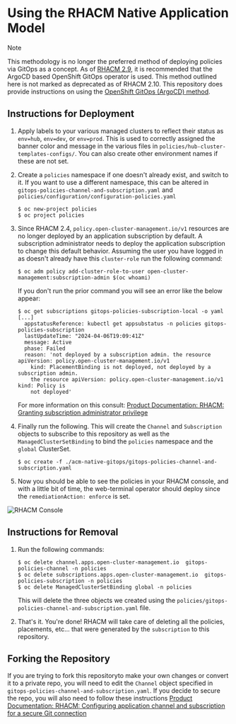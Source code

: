 # Using the RHACM Native Application Model

> [!NOTE]
> This methodology is no longer the preferred method of deploying policies via GitOps as a concept. As of [RHACM 2.9](https://access.redhat.com/documentation/en-us/red_hat_advanced_cluster_management_for_kubernetes/2.10/html/applications/managing-applications#application-model-and-definitions), it is recommended that the ArgoCD based OpenShift GitOps operator is used. This method outlined here is not marked as deprecated as of RHACM 2.10. This repository does provide instructions on using the [OpenShift GitOps (ArgoCD) method](../argocd/argocd.md).

## Instructions for Deployment

1.  Apply labels to your various managed clusters to reflect their status as `env=hub`, `env=dev`, or `env=prod`. This is used to correctly assigned the banner color and message in the various files in `policies/hub-cluster-templates-configs/`. You can also create other environment names if these are not set.

2.  Create a `policies` namespace if one doesn't already exist, and switch to it. If you want to use a different namespace, this can be altered in `gitops-policies-channel-and-subscription.yaml` and `policies/configuration/configuration-policies.yaml`

    ```console
    $ oc new-project policies
    $ oc project policies
    ```

3.  Since RHACM 2.4, `policy.open-cluster-management.io/v1` resources are no longer deployed by an application subscription by default. A subscription administrator needs to deploy the application subscription to change this default behavior. Assuming the user you have logged in as doesn't already have this `cluster-role` run the following command:

    ```console
    $ oc adm policy add-cluster-role-to-user open-cluster-management:subscription-admin $(oc whoami)
    ```

    If you don't run the prior command you will see an error like the below appear:

    ```console
    $ oc get subscriptions gitops-policies-subscription-local -o yaml
    [...]
      appstatusReference: kubectl get appsubstatus -n policies gitops-policies-subscription
      lastUpdateTime: "2024-04-06T19:09:41Z"
      message: Active
      phase: Failed
      reason: 'not deployed by a subscription admin. the resource apiVersion: policy.open-cluster-management.io/v1
        kind: PlacementBinding is not deployed, not deployed by a subscription admin.
        the resource apiVersion: policy.open-cluster-management.io/v1 kind: Policy is
        not deployed'
    ```

    For more information on this consult: [Product Documentation: RHACM: Granting subscription administrator privilege](https://access.redhat.com/documentation/en-us/red_hat_advanced_cluster_management_for_kubernetes/2.10/html-single/applications/index#granting-subscription-admin-privilege)

4.  Finally run the following. This will create the `Channel` and `Subscription` objects to subscribe to this repository as well as the `ManagedClusterSetBinding` to bind the `policies` namespace and the `global` ClusterSet. 

    ```console
    $ oc create -f ./acm-native-gitops/gitops-policies-channel-and-subscription.yaml
    ```

5.  Now you should be able to see the policies in your RHACM console, and with a little bit of time, the web-terminal operator should deploy since the `remediationAction: enforce` is set.

![RHACM Console](../rhacm-console.png)

## Instructions for Removal

1.  Run the following commands:
    ```console
    $ oc delete channel.apps.open-cluster-management.io  gitops-policies-channel -n policies
    $ oc delete subscriptions.apps.open-cluster-management.io  gitops-policies-subscription -n policies
    $ oc delete ManagedClusterSetBinding global -n policies
    ```
    This will delete the three objects we created using the `policies/gitops-policies-channel-and-subscription.yaml` file.

2.  That's it. You're done! RHACM will take care of deleting all the policies, placements, etc... that were generated by the `subscription` to this repository. 

## Forking the Repository

If you are trying to fork this repositoryto make your own changes or convert it to a private repo, you will need to edit the `Channel` object specified in `gitops-policies-channel-and-subscription.yaml`. If you decide to secure the repo, you will also need to follow these instructions [Product Documentation: RHACM: Configuring application channel and subscription for a secure Git connection](https://access.redhat.com/documentation/en-us/red_hat_advanced_cluster_management_for_kubernetes/2.10/html-single/applications/index#configuring-git-channel)
